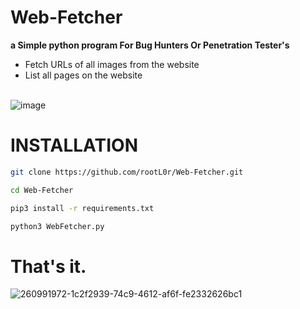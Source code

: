 # Web-Fetcher
**a Simple python program For Bug Hunters Or Penetration Tester's**<br>

* Fetch URLs of all images from the website
* List all pages on the website
 
<br>![image](https://github.com/rootL0r/Web-Fetcher/assets/157466888/c01de2a9-52e1-4fff-aba8-52d5b0cc9edf)




# INSTALLATION
```bash
git clone https://github.com/rootL0r/Web-Fetcher.git

cd Web-Fetcher

pip3 install -r requirements.txt

python3 WebFetcher.py
```

# That's it.<br>
![260991972-1c2f2939-74c9-4612-af6f-fe2332626bc1](https://github.com/rootL0r/Web-Fetcher/assets/157466888/69d74de6-0a37-413e-ac78-c6ddc0859b18)
